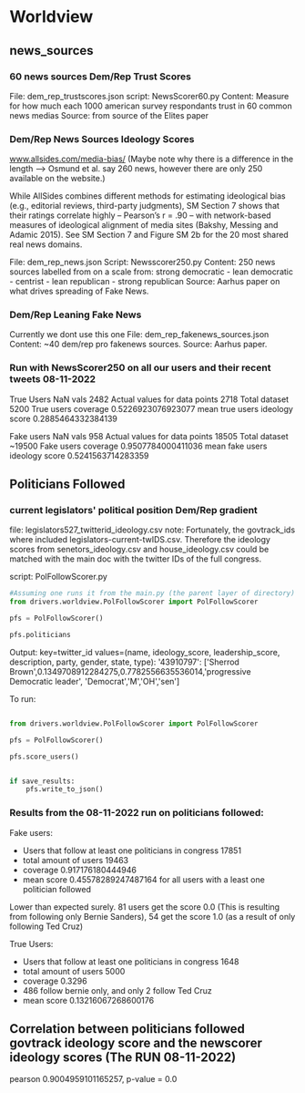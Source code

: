 # Worldview

## news_sources 

### 60 news sources Dem/Rep Trust Scores
File: dem_rep_trustscores.json
script: NewsScorer60.py
Content: Measure for how much each 1000 american survey respondants trust in 60 common news medias
Source: from source of the Elites paper

### Dem/Rep News Sources Ideology Scores

www.allsides.com/media-bias/ (Maybe note why there is a difference in the length --> Osmund et al. say 260 news, however there are only 250 available on the website.) 

While AllSides combines different methods for estimating ideological bias (e.g., editorial reviews, third-party judgments), SM Section 7 shows that their ratings correlate highly – Pearson’s r = .90 – with network-based measures of ideological alignment of media sites (Bakshy, Messing and Adamic 2015). See SM Section 7 and Figure SM 2b for the 20 most shared real news domains.


File: dem_rep_news.json
Script: Newsscorer250.py
Content: 250 news sources labelled from on a scale from: strong democratic - lean democratic - centrist - lean republican - strong republican
Source: Aarhus paper on what drives spreading of Fake News.
### Dem/Rep Leaning Fake News

Currently we dont use this one
File: dem_rep_fakenews_sources.json
Content: ~40 dem/rep pro fakenews sources.
Source: Aarhus paper. 


### Run with NewsScorer250 on all our users and their recent tweets 08-11-2022

True Users
NaN vals 2482
Actual values for data points 2718
Total dataset 5200
True users coverage 0.5226923076923077
mean true users ideology score 0.2885464332384139

Fake users
NaN vals 958
Actual values for data points 18505
Total dataset ~19500
Fake users coverage 0.9507784000411036
mean fake users ideology score 0.5241563714283359



## Politicians Followed

### current legislators' political position Dem/Rep gradient

file: legislators527_twitterid_ideology.csv
note: Fortunately, the govtrack_ids where included legislators-current-twIDS.csv. Therefore the ideology scores from senetors_ideology.csv and house_ideology.csv could be matched with the main doc with the twitter IDs of the full congress. 


script: PolFollowScorer.py

```python
#Assuming one runs it from the main.py (the parent layer of directory)
from drivers.worldview.PolFollowScorer import PolFollowScorer

pfs = PolFollowScorer()

pfs.politicians
```

Output: key=twitter_id values=(name, ideology_score, leadership_score, description, party, gender, state, type):
'43910797': ['Sherrod Brown',0.1349708912284275,0.7782556635536014,'progressive Democratic leader', 'Democrat','M','OH','sen']


To run:
```python

from drivers.worldview.PolFollowScorer import PolFollowScorer

pfs = PolFollowScorer()

pfs.score_users()


if save_results:
    pfs.write_to_json()

```

### Results from the 08-11-2022 run on politicians followed:

Fake users:

- Users that follow at least one politicians in congress 17851
- total amount of users 19463
- coverage 0.917176180444946
- mean score 0.45578289247487164 for all users with a least one politician followed

Lower than expected surely. 81 users get the score 0.0 (This is resulting from following only Bernie Sanders), 54 get the score 1.0 (as a result of only following Ted Cruz)


True Users:

- Users that follow at least one politicians in congress 1648
- total amount of users 5000
- coverage 0.3296
- 486 follow bernie only, and only 2 follow Ted Cruz
- mean score 0.13216067268600176


## Correlation between politicians followed govtrack ideology score and the newscorer ideology scores (The RUN 08-11-2022)

pearson 0.9004959101165257, p-value =  0.0
